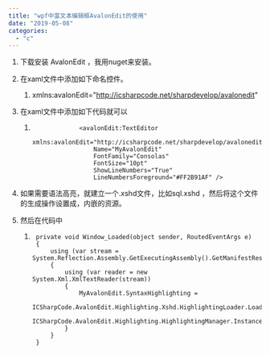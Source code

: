 ```yaml
---
title: "wpf中富文本编辑框AvalonEdit的使用"
date: "2019-05-08"
categories: 
  - "c"
---
```


1. 下载安装 AvalonEdit ，我用nuget来安装。
2. 在xaml文件中添加如下命名控件。
    1. xmlns:avalonEdit="http://icsharpcode.net/sharpdevelop/avalonedit"
3. 在xaml文件中添加如下代码就可以
    1. ```
                    <avalonEdit:TextEditor
                        xmlns:avalonEdit="http://icsharpcode.net/sharpdevelop/avalonedit"  
                        Name="MyAvalonEdit"
                        FontFamily="Consolas"
                        FontSize="10pt" 
                        ShowLineNumbers="True" 
                        LineNumbersForeground="#FF2B91AF" />
        ```
        
4. 如果需要语法高亮，就建立一个.xshd文件，比如sql.xshd ，然后将这个文件的生成操作设置成，内嵌的资源。
5. 然后在代码中
    1. ```
        private void Window_Loaded(object sender, RoutedEventArgs e)
        {
            using (var stream = System.Reflection.Assembly.GetExecutingAssembly().GetManifestResourceStream("DefaultNamespace.Folder.sql.xshd"))
            {
                using (var reader = new System.Xml.XmlTextReader(stream))
                {
                    MyAvalonEdit.SyntaxHighlighting = 
                        ICSharpCode.AvalonEdit.Highlighting.Xshd.HighlightingLoader.Load(reader, 
                        ICSharpCode.AvalonEdit.Highlighting.HighlightingManager.Instance);
                }
            }
        }
        ```
